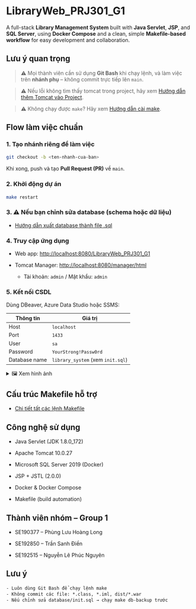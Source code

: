 # LibraryWeb_PRJ301_G1

A full-stack **Library Management System** built with **Java Servlet**, **JSP**, and **SQL Server**, using **Docker
Compose** and a clean, simple **Makefile-based workflow** for easy development and collaboration.

## Lưu ý quan trọng

> ⚠️ Mọi thành viên cần sử dụng **Git Bash** khi chạy lệnh, và làm việc trên **nhánh phụ** – không commit trực tiếp lên
`main`.

> ⚠️ Nếu lỗi không tìm thấy tomcat trong project, hãy xem [Hướng dẫn thêm Tomcat vào Project](ADD_TOMCAT_TO_PRJ.md).

> ⚠️ Không chạy được `make`? Hãy xem [Hướng dẫn cài make](INSTALLMAKE.md).

## Flow làm việc chuẩn

### 1. Tạo nhánh riêng để làm việc

```bash
git checkout -b <ten-nhanh-cua-ban>

```

Khi xong, push và tạo **Pull Request (PR)** về `main`.

### 2. Khởi động dự án

```bash
make restart

```

### 3. ⚠️ Nếu bạn chỉnh sửa database (schema hoặc dữ liệu)

- [Hướng dẫn xuất database thành file .sql](GEN_SCRIPT_GUIDE.md)

### 4. Truy cập ứng dụng

- Web app: [http://localhost:8080/LibraryWeb_PRJ301_G1](http://localhost:8080/LibraryWeb_PRJ301_G1)

- Tomcat Manager: [http://localhost:8080/manager/html](http://localhost:8080/manager/html)
    - Tài khoản: `admin` / Mật khẩu: `admin`

### 5. Kết nối CSDL

Dùng DBeaver, Azure Data Studio hoặc SSMS:

| Thông tin     | Giá trị                           |
|---------------|-----------------------------------|
| Host          | `localhost`                       |
| Port          | `1433`                            |
| User          | `sa`                              |
| Password      | `YourStrong!Passw0rd`             |
| Database name | `library_system` (xem `init.sql`) |

<details>
<summary>🖼️ Xem hình ảnh</summary>
<img src="instruction/connect_db.png" alt="Step 3" height="300"/>
</details>

## Cấu trúc Makefile hỗ trợ

- [Chi tiết tất các lệnh Makefile](MAKEFILE.md)

## Công nghệ sử dụng

- Java Servlet (JDK 1.8.0_172)

- Apache Tomcat 10.0.27

- Microsoft SQL Server 2019 (Docker)

- JSP + JSTL (2.0.0)

- Docker & Docker Compose

- Makefile (build automation)

## Thành viên nhóm – Group 1

- SE190377 – Phùng Lưu Hoàng Long

- SE192850 – Trần Sanh Điền

- SE192515 – Nguyễn Lê Phúc Nguyên

## Lưu ý

```text
- Luôn dùng Git Bash để chạy lệnh make
- Không commit các file: *.class, *.iml, dist/*.war
- Nếu chỉnh sửa database/init.sql → chạy make db-backup trước

```
